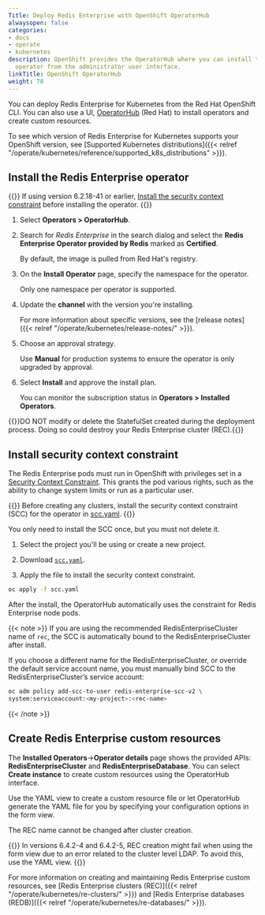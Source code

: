 ```yaml
---
Title: Deploy Redis Enterprise with OpenShift OperatorHub
alwaysopen: false
categories:
- docs
- operate
- kubernetes
description: OpenShift provides the OperatorHub where you can install the Redis Enterprise
  operator from the administrator user interface.
linkTitle: OpenShift OperatorHub
weight: 70
---
```


You can deploy Redis Enterprise for Kubernetes from the Red Hat OpenShift CLI. You can also use a UI, [OperatorHub](https://docs.openshift.com/container-platform/4.11/operators/index.html) (Red Hat) to install operators and create custom resources.

To see which version of Redis Enterprise for Kubernetes supports your OpenShift version, see [Supported Kubernetes distributions]({{< relref "/operate/kubernetes/reference/supported_k8s_distributions" >}}).

## Install the Redis Enterprise operator

{{<warning>}} If using version 6.2.18-41 or earlier, [Install the security context constraint](#install-security-context-constraint) before installing the operator. {{</warning>}}

1. Select **Operators > OperatorHub**.

2. Search for _Redis Enterprise_ in the search dialog and select the **Redis Enterprise Operator provided by Redis** marked as **Certified**.

    By default, the image is pulled from Red Hat's registry.

3. On the **Install Operator** page, specify the namespace for the operator.

    Only one namespace per operator is supported.

4. Update the **channel** with the version you're installing.

    For more information about specific versions, see the [release notes]({{< relref "/operate/kubernetes/release-notes/" >}}).

5. Choose an approval strategy.

    Use **Manual** for production systems to ensure the operator is only upgraded by approval.

6. Select **Install** and approve the install plan.

   You can monitor the subscription status in **Operators > Installed Operators**.

{{<warning>}}DO NOT modify or delete the StatefulSet created during the deployment process. Doing so could destroy your Redis Enterprise cluster (REC).{{</warning>}}

## Install security context constraint

The Redis Enterprise pods must run in OpenShift with privileges set in a [Security Context Constraint](https://docs.openshift.com/container-platform/4.4/authentication/managing-security-context-constraints.html#security-context-constraints-about_configuring-internal-oauth). This grants the pod various rights, such as the ability to change system limits or run as a particular user.

{{<warning>}}
 Before creating any clusters, install the security context constraint (SCC) for the operator in [scc.yaml](https://github.com/RedisLabs/redis-enterprise-k8s-docs/blob/master/openshift/scc.yaml).
{{</warning>}}

You only need to install the SCC once, but you must not delete it.

1. Select the project you'll be using or create a new project.

1. Download [`scc.yaml`](https://github.com/RedisLabs/redis-enterprise-k8s-docs/blob/master/openshift/scc.yaml).

1. Apply the file to install the security context constraint.

  ```sh
  oc apply -f scc.yaml
  ```

After the install, the OperatorHub automatically uses the constraint for Redis Enterprise node pods.

{{< note >}}
If you are using the recommended RedisEnterpriseCluster name of `rec`, the SCC is automatically bound to the RedisEnterpriseCluster after install.

If you choose a different name for the RedisEnterpriseCluster, or override the default service account name, you must manually bind SCC to the RedisEnterpriseCluster’s service account:

  ```sh
  oc adm policy add-scc-to-user redis-enterprise-scc-v2 \
  system:serviceaccount:<my-project>:<rec-name>
  ```

{{< /note >}}

## Create Redis Enterprise custom resources

The **Installed Operators**->**Operator details** page shows the provided APIs: **RedisEnterpriseCluster** and **RedisEnterpriseDatabase**. You can select **Create instance** to create custom resources using the OperatorHub interface.

Use the YAML view to create a custom resource file or let OperatorHub generate the YAML file for you by specifying your configuration options in the form view.

<note> The REC name cannot be changed after cluster creation.</note>

{{<note>}} In versions 6.4.2-4 and 6.4.2-5, REC creation might fail when using the form view due to an error related to the cluster level LDAP. To avoid this, use the YAML view.
{{</note>}}

For more information on creating and maintaining Redis Enterprise custom resources, see [Redis Enterprise clusters (REC)]({{< relref "/operate/kubernetes/re-clusters/" >}}) and [Redis Enterprise databases (REDB)]({{< relref "/operate/kubernetes/re-databases/" >}}).
